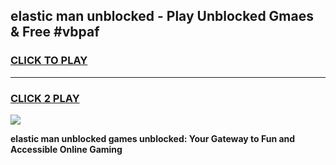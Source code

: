 
## elastic man unblocked - Play Unblocked Gmaes & Free #vbpaf
<h3>
<a href="https://news.freeplayer.one?title=elastic_man_unblocked&ref=24F">CLICK TO PLAY</a></h3>
<hr>

<h3>
<a href="https://news.freeplayer.one?title=elastic_man_unblocked&ref=24F">CLICK 2 PLAY</a>
  
</h3>

<a href="https://news.freeplayer.one?title=elastic_man_unblocked&ref=24F/"><img src="https://clearcache.store/games.png"></a>


**elastic man unblocked games unblocked: Your Gateway to Fun and Accessible Online Gaming**
